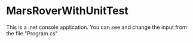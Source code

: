 # MarsRoverWithUnitTest

This is a .net console application. You can see and change the input from the file "Program.cs"
